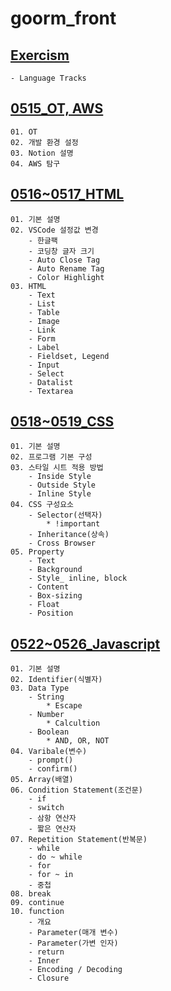 # goorm_front

## [Exercism](https://exercism.org/)
    - Language Tracks

## [0515_OT, AWS](https://darkened-crest-275.notion.site/20230515_OT-1a5ebd83eabe4ab2bc198a2a2749d458)
    01. OT
    02. 개발 환경 설정
    03. Notion 설명
    04. AWS 탐구

## [0516~0517_HTML](https://darkened-crest-275.notion.site/0516_HTML-ef77be228ed84570933f29f627f0b2b5)
    01. 기본 설명
    02. VSCode 설정값 변경
        - 한글팩
        - 코딩창 글자 크기
        - Auto Close Tag
        - Auto Rename Tag
        - Color Highlight
    03. HTML
        - Text
        - List
        - Table
        - Image
        - Link
        - Form
        - Label
        - Fieldset, Legend
        - Input
        - Select
        - Datalist
        - Textarea

## [0518~0519_CSS](https://darkened-crest-275.notion.site/0518_CSS-248588006b2a43bb83b131d6e46218af)
    01. 기본 설명
    02. 프로그램 기본 구성
    03. 스타일 시트 적용 방법
        - Inside Style
        - Outside Style
        - Inline Style
    04. CSS 구성요소
        - Selector(선택자)
            * !important
        - Inheritance(상속)
        - Cross Browser
    05. Property
        - Text
        - Background
        - Style_ inline, block
        - Content
        - Box-sizing
        - Float
        - Position

## [0522~0526_Javascript](https://darkened-crest-275.notion.site/0522_JavaScript-bf1884f2a837497b887f3f916bc544cc)
    01. 기본 설명
    02. Identifier(식별자)
    03. Data Type
        - String
            * Escape
        - Number
            * Calcultion
        - Boolean
            * AND, OR, NOT
    04. Varibale(변수)
        - prompt()
        - confirm()
    05. Array(배열)
    06. Condition Statement(조건문)
        - if
        - switch
        - 삼항 연산자
        - 짧은 연산자
    07. Repetition Statement(반복문)
        - while
        - do ~ while
        - for
        - for ~ in
        - 중첩
    08. break
    09. continue
    10. function
        - 개요
        - Parameter(매개 변수)
        - Parameter(가변 인자)
        - return
        - Inner
        - Encoding / Decoding
        - Closure
